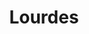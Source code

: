 ---
title: Lourdes
date: 
draft: false

# descripcion
description : Pulsera de plata. Largo no extensible.

materials: 

color: 

dimensions: Largo total 18 cm

code: 03-09-0819

type: "Pulseras"

categories: []

price: $1.910,00

price_eftvo: $1.625,00

# Images
# first image will be shown in the product page
images:
  # - image: "images/path_to_image"
  # La ubicacion de las imagenes es imagenes/Pulseras/Pulseras.Plata/03-09-0819-lourdes
  - image: "./images/pulseras/plata/03-09-0819-lourdes_a.jpg"
  - image: "./images/pulseras/plata/03-09-0819-lourdes_b.jpg"
---